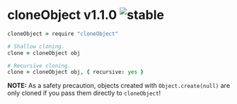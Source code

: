 
# cloneObject v1.1.0 ![stable](https://img.shields.io/badge/stability-stable-4EBA0F.svg?style=flat)

```coffee
cloneObject = require "cloneObject"

# Shallow cloning.
clone = cloneObject obj

# Recursive cloning.
clone = cloneObject obj, { recursive: yes }
```

**NOTE:** As a safety precaution, objects created with `Object.create(null)`
are only cloned if you pass them directly to `cloneObject`!
